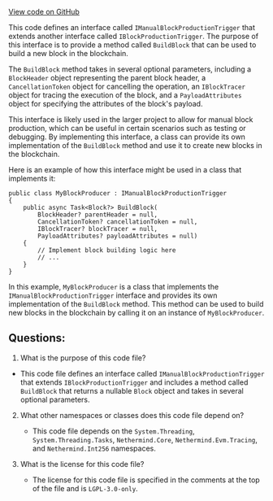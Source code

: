 [View code on GitHub](https://github.com/nethermindeth/nethermind/Nethermind.Consensus/Producers/IManualBlockProductionTrigger.cs)

This code defines an interface called `IManualBlockProductionTrigger` that extends another interface called `IBlockProductionTrigger`. The purpose of this interface is to provide a method called `BuildBlock` that can be used to build a new block in the blockchain. 

The `BuildBlock` method takes in several optional parameters, including a `BlockHeader` object representing the parent block header, a `CancellationToken` object for cancelling the operation, an `IBlockTracer` object for tracing the execution of the block, and a `PayloadAttributes` object for specifying the attributes of the block's payload. 

This interface is likely used in the larger project to allow for manual block production, which can be useful in certain scenarios such as testing or debugging. By implementing this interface, a class can provide its own implementation of the `BuildBlock` method and use it to create new blocks in the blockchain. 

Here is an example of how this interface might be used in a class that implements it:

```
public class MyBlockProducer : IManualBlockProductionTrigger
{
    public async Task<Block?> BuildBlock(
        BlockHeader? parentHeader = null,
        CancellationToken? cancellationToken = null,
        IBlockTracer? blockTracer = null,
        PayloadAttributes? payloadAttributes = null)
    {
        // Implement block building logic here
        // ...
    }
}
```

In this example, `MyBlockProducer` is a class that implements the `IManualBlockProductionTrigger` interface and provides its own implementation of the `BuildBlock` method. This method can be used to build new blocks in the blockchain by calling it on an instance of `MyBlockProducer`.
## Questions: 
 1. What is the purpose of this code file?
   - This code file defines an interface called `IManualBlockProductionTrigger` that extends `IBlockProductionTrigger` and includes a method called `BuildBlock` that returns a nullable `Block` object and takes in several optional parameters.

2. What other namespaces or classes does this code file depend on?
   - This code file depends on the `System.Threading`, `System.Threading.Tasks`, `Nethermind.Core`, `Nethermind.Evm.Tracing`, and `Nethermind.Int256` namespaces.

3. What is the license for this code file?
   - The license for this code file is specified in the comments at the top of the file and is `LGPL-3.0-only`.
